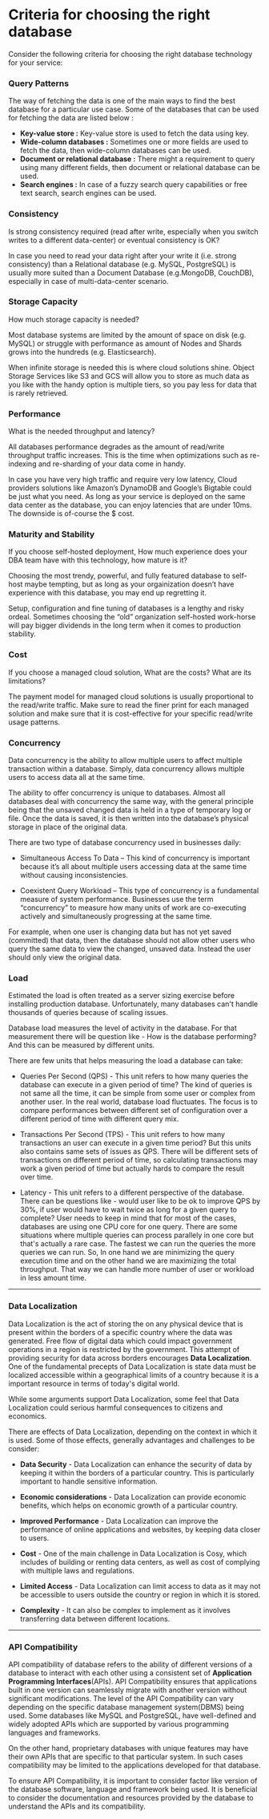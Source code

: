 # Criteria for choosing the right database

Consider the following criteria for choosing the right database technology for your service:

### Query Patterns

The way of fetching the data is one of the main ways to find the best database for a particular use case. Some of the databases that can be used for fetching the data are listed below :

- **Key-value store :** Key-value store is used to fetch the data using key.
- **Wide-column databases :** Sometimes one or more fields are used to fetch the data, then wide-column databases can be used.
- **Document or relational database :** There might a requirement to query using many different fields, then document or relational database can be used.
- **Search engines :** In case of a fuzzy search query capabilities or free text search, search engines can be used.

### Consistency

Is strong consistency required (read after write, especially when you switch writes to a different data-center) or eventual consistency is OK?

In case you need to read your data right after your write it (i.e. strong consistency) than a Relational database (e.g. MySQL, PostgreSQL) is usually more suited than a Document Database (e.g.MongoDB, CouchDB), especially in case of multi-data-center scenario.

### Storage Capacity

How much storage capacity is needed?

Most database systems are limited by the amount of space on disk (e.g. MySQL) or struggle with performance as amount of Nodes and Shards grows into the hundreds (e.g. Elasticsearch).

When infinite storage is needed this is where cloud solutions shine. Object Storage Services like S3 and GCS will allow you to store as much data as you like with the handy option is multiple tiers, so you pay less for data that is rarely retrieved.

### Performance

What is the needed throughput and latency?

All databases performance degrades as the amount of read/write throughput traffic increases. This is the time when optimizations such as re-indexing and re-sharding of your data come in handy.

In case you have very high traffic and require very low latency, Cloud providers solutions like Amazon’s DynamoDB and Google’s Bigtable could be just what you need. As long as your service is deployed on the same data center as the database, you can enjoy latencies that are under 10ms. The downside is of-course the $ cost.

### Maturity and Stability

If you choose self-hosted deployment, How much experience does your DBA team have with this technology, how mature is it?

Choosing the most trendy, powerful, and fully featured database to self-host maybe tempting, but as long as your orgainization doesn’t have experience with this database, you may end up regretting it.

Setup, configuration and fine tuning of databases is a lengthy and risky ordeal. Sometimes choosing the “old” organization self-hosted work-horse will pay bigger dividends in the long term when it comes to production stability.

### Cost

If you choose a managed cloud solution, What are the costs? What are its limitations?

The payment model for managed cloud solutions is usually proportional to the read/write traffic. Make sure to read the finer print for each managed solution and make sure that it is cost-effective for your specific read/write usage patterns.

### Concurrency

Data concurrency is the ability to allow multiple users to affect multiple transaction within a database. Simply, data concurrency allows multiple users to access data all at the same time.

The ability to offer concurrency is unique to databases. Almost all databases deal with concurrency the same way, with the general principle being that the unsaved changed data is held in a type of temporary log or file. Once the data is saved, it is then written into the database’s physical storage in place of the original data.

There are two type of database concurrency used in businesses daily:

- Simultaneous Access To Data – This kind of concurrency is important because it’s all about multiple users accessing data at the same time without causing inconsistencies.

- Coexistent Query Workload – This type of concurrency is a fundamental measure of system performance. Businesses use the term “concurrency” to measure how many units of work are co-executing actively and simultaneously progressing at the same time.

For example, when one user is changing data but has not yet saved (committed) that data, then the database should not allow other users who query the same data to view the changed, unsaved data. Instead the user should only view the original data.

### Load

Estimated the load is often treated as a server sizing exercise before installing production database. Unfortunately, many databases can't handle thousands of queries because of scaling issues.

Database load measures the level of activity in the database. For that measurement there will be question like - How is the database performing? And this can be measured by different units.

There are few units that helps measuring the load a database can take:

- Queries Per Second (QPS) - This unit refers to how many queries the database can execute in a given period of time? The kind of queries is not same all the time, it can be simple from some user or complex from another user. In the real world, database load fluctuates. The focus is to compare performances between different set of configuration over a different period of time with different query mix.

- Transactions Per Second (TPS) - This unit refers to how many transactions an user can execute in a given time period? But this units also contains same sets of issues as QPS. There will be different sets of transactions on different period of time, so calculating transactions may work a given period of time but actually hards to compare the result over time.

- Latency - This unit refers to a different perspective of the database. There can be questions like - would user like to be ok to improve QPS by 30%, if user would have to wait twice as long for a given query to complete? User needs to keep in mind that for most of the cases, databases are using one CPU core for one query. There are some situations where multiple queries can process parallely in one core but that's actually a rare case. The fastest we can run the queries the more queries we can run. So, In one hand we are minimizing the query execution time and on the other hand we are maximizing the total throughput. That way we can handle more number of user or workload in less amount time.

---
### Data Localization
Data Localization is the act of storing the on any physical device that is present within the borders of a specific country where the data was generated. Free flow of digital data which could impact government operations in a region is restricted by the government. This attempt of providing security for data across borders encourages **Data Localization**. One of the fundamental precepts of Data Localization is state data must be localized accessible within a geographical limits of a country because it is a important resource in terms of today's digital world.

While some arguments support Data Localization, some feel that Data Localization could serious harmful consequences to citizens and economics.

There are effects of Data Localization, depending on the context in which it is used. Some of those effects, generally advantages and challenges to be consider:

- **Data Security** - Data Localization can enhance the security of data by keeping it within the borders of a particular country. This is particularly important to handle sensitive information.

- **Economic considerations** - Data Localization can provide economic benefits, which helps on economic growth of a particular country.

- **Improved Performance** - Data Localization can improve the performance of online applications and websites, by keeping data closer to users.

- **Cost** - One of the main challenge in Data Localization is Cosy, which includes of building or renting data centers, as well as cost of complying with multiple laws and regulations.

- **Limited Access** - Data Localization can limit access to data as it may not be accessible to users outside the country or region in which it is stored.

- **Complexity** - It can also be complex to implement as it involves transferring data between different locations.

---
### API Compatibility
API compatibility of database refers to the ability of different versions of a database to interact with each other using a consistent set of **Application Programming Interfaces**(APIs). API Compatibility ensures that applications built in one version can seamlessly migrate with another version without significant modifications. The level of the API Compatibility can vary depending on the specific database management system(DBMS) being used. Some databases like MySQL and PostgreSQL, have well-defined and widely adopted APIs which are supported by various programming languages and frameworks.

On the other hand, proprietary databases with unique features may have their own APIs that are specific to that particular system. In such cases compatibility may be limited to the applications developed for that database.

To ensure API Compatibility, it is important to consider factor like version of the database software, language and framework being used. It is beneficial to consider the documentation and resources provided by the database to understand the APIs and its compatibility.
